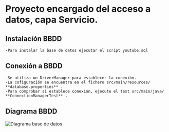 # Proyecto encargado del acceso a datos, capa Servicio.

## Instalación BBDD
	-Para instalar la base de datos ejecutar el script youtube.sql
	
## Conexión a BBDD
	-Se utiliza un DriverManager para establecer la conexión.
	-La cofiguración se encuentra en el fichero src/main/resources/ **database.properties** .
	-Para comprobar si establece conexión, ejecute el test src/main/java/ **ConnectionManagerTest** .

## Diagrama BBDD
	
![Diagrama base de datos](https://github.com/ipartek/java_2018_0508/blob/adrianGarcia/youtube/service/youtube_diagrama.PNG)